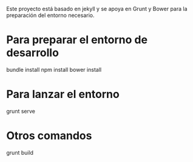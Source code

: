 Este proyecto está basado en jekyll y se apoya en Grunt y Bower para la preparación del entorno necesario. 

Para preparar el entorno de desarrollo
======================================

bundle install
npm install
bower install


Para lanzar el entorno
======================

grunt serve


Otros comandos
==============

grunt build
